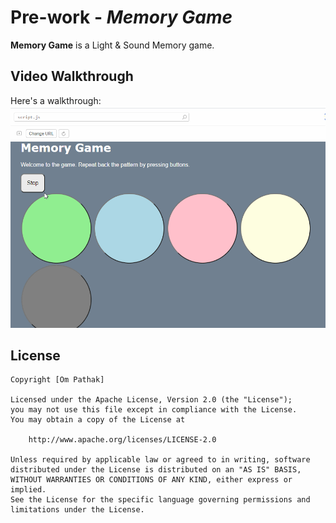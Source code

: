 # Pre-work - *Memory Game*

**Memory Game** is a Light & Sound Memory game. 

## Video Walkthrough

Here's a walkthrough:
![](https://github.com/omhpathak-tech/Memory-Game/blob/main/mgameclip.gif)

## License

    Copyright [Om Pathak]

    Licensed under the Apache License, Version 2.0 (the "License");
    you may not use this file except in compliance with the License.
    You may obtain a copy of the License at

        http://www.apache.org/licenses/LICENSE-2.0

    Unless required by applicable law or agreed to in writing, software
    distributed under the License is distributed on an "AS IS" BASIS,
    WITHOUT WARRANTIES OR CONDITIONS OF ANY KIND, either express or implied.
    See the License for the specific language governing permissions and
    limitations under the License.
